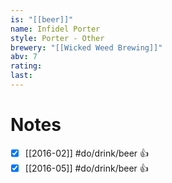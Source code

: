```yaml
---
is: "[[beer]]"
name: Infidel Porter
style: Porter - Other
brewery: "[[Wicked Weed Brewing]]"
abv: 7
rating: 
last:
---
```

# Notes
- [x] [[2016-02]] #do/drink/beer 👍
- [x] [[2016-05]] #do/drink/beer 👍
